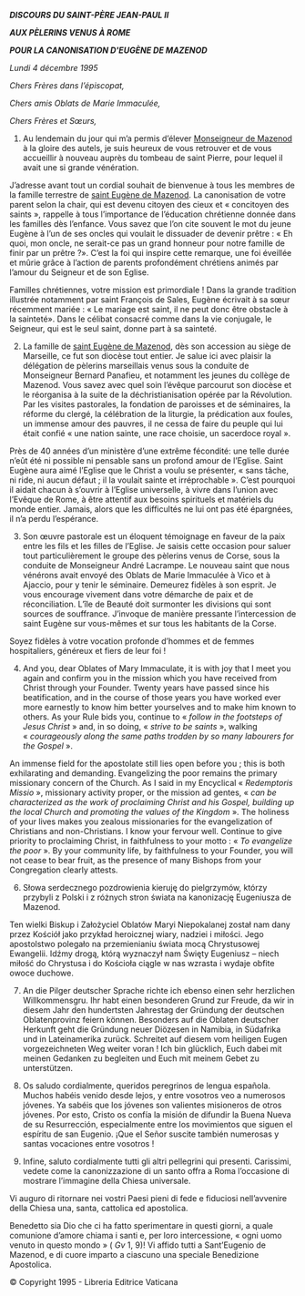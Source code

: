 ***DISCOURS DU SAINT-PÈRE JEAN-PAUL II***

***AUX PÈLERINS VENUS À ROME***

***POUR LA CANONISATION D'EUGÈNE DE MAZENOD***

*Lundi 4 décembre 1995*

*Chers Frères dans l’épiscopat,*

*Chers amis Oblats de Marie Immaculée,*

*Chers Frères et Sœurs,*

1. Au lendemain du jour qui m’a permis d’élever [Monseigneur de Mazenod](http://www.vatican.va/news_services/liturgy/saints/ns_lit_doc_19951203_de-mazenod_fr.html) à la gloire des autels, je suis heureux de vous retrouver et de vous accueillir à nouveau auprès du tombeau de saint Pierre, pour lequel il avait une si grande vénération.

J’adresse avant tout un cordial souhait de bienvenue à tous les membres de la famille terrestre de [saint Eugène de Mazenod](http://www.vatican.va/news_services/liturgy/saints/ns_lit_doc_19951203_de-mazenod_fr.html). La canonisation de votre parent selon la chair, qui est devenu citoyen des cieux et « concitoyen des saints », rappelle à tous l’importance de l’éducation chrétienne donnée dans les familles dès l’enfance. Vous savez que l’on cite souvent le mot du jeune Eugène à l’un de ses oncles qui voulait le dissuader de devenir prêtre : « Eh quoi, mon oncle, ne serait-ce pas un grand honneur pour notre famille de finir par un prêtre ?». C’est la foi qui inspire cette remarque, une foi éveillée et mûrie grâce à l’action de parents profondément chrétiens animés par l’amour du Seigneur et de son Eglise.

Familles chrétiennes, votre mission est primordiale ! Dans la grande tradition illustrée notamment par saint François de Sales, Eugène écrivait à sa sœur récemment mariée : « Le mariage est saint, il ne peut donc être obstacle à la sainteté». Dans le célibat consacré comme dans la vie conjugale, le Seigneur, qui est le seul saint, donne part à sa sainteté.

2. La famille de [saint Eugène de Mazenod](http://www.vatican.va/news_services/liturgy/saints/ns_lit_doc_19951203_de-mazenod_fr.html), dès son accession au siège de Marseille, ce fut son diocèse tout entier. Je salue ici avec plaisir la délégation de pèlerins marseillais venus sous la conduite de Monseigneur Bernard Panafieu, et notamment les jeunes du collège de Mazenod. Vous savez avec quel soin l’évêque parcourut son diocèse et le réorganisa à la suite de la déchristianisation opérée par la Révolution. Par les visites pastorales, la fondation de paroisses et de séminaires, la réforme du clergé, la célébration de la liturgie, la prédication aux foules, un immense amour des pauvres, il ne cessa de faire du peuple qui lui était confié « une nation sainte, une race choisie, un sacerdoce royal ».

Près de 40 années d’un ministère d’une extrême fécondité: une telle durée n’eût été ni possible ni pensable sans un profond amour de l’Eglise. Saint Eugène aura aimé l’Eglise que le Christ a voulu se présenter, « sans tâche, ni ride, ni aucun défaut ; il la voulait sainte et irréprochable ». C’est pourquoi il aidait chacun à s’ouvrir à l’Eglise universelle, à vivre dans l’union avec l’Evêque de Rome, à être attentif aux besoins spirituels et matériels du monde entier. Jamais, alors que les difficultés ne lui ont pas été épargnées, il n’a perdu l’espérance.

3. Son œuvre pastorale est un éloquent témoignage en faveur de la paix entre les fils et les filles de l’Eglise. Je saisis cette occasion pour saluer tout particulièrement le groupe des pèlerins venus de Corse, sous la conduite de Monseigneur André Lacrampe. Le nouveau saint que nous vénérons avait envoyé des Oblats de Marie Immaculée à Vico et à Ajaccio, pour y tenir le séminaire. Demeurez fidèles à son esprit. Je vous encourage vivement dans votre démarche de paix et de réconciliation. L’île de Beauté doit surmonter les divisions qui sont sources de souffrance. J’invoque de manière pressante l’intercession de saint Eugène sur vous-mêmes et sur tous les habitants de la Corse.

Soyez fidèles à votre vocation profonde d’hommes et de femmes hospitaliers, généreux et fiers de leur foi !

4. And you, dear Oblates of Mary Immaculate, it is with joy that I meet you again and confirm you in the mission which you have received from Christ through your Founder. Twenty years have passed since his beatification, and in the course of those years you have worked ever more earnestly to know him better yourselves and to make him known to others. As your Rule bids you, continue to « *follow in the footsteps of Jesus Christ* » and, in so doing, « *strive to be saints* », walking « *courageously along the same paths trodden by so many labourers for the Gospel* ».

An immense field for the apostolate still lies open before you ; this is both exhilarating and demanding. Evangelizing the poor remains the primary missionary concern of the Church. As I said in my Encyclical « *Redemptoris Missio* », missionary activity proper, or the mission ad gentes, « *can be characterized as the work of proclaiming Christ and his Gospel, building up the local Church and promoting the values of the Kingdom* ». The holiness of your lives makes you zealous missionaries for the evangelization of Christians and non-Christians. I know your fervour well. Continue to give priority to proclaiming Christ, in faithfulness to your motto : « *To evangelize the poor* ». By your community life, by faithfulness to your Founder, you will not cease to bear fruit, as the presence of many Bishops from your Congregation clearly attests.

6. Słowa serdecznego pozdrowienia kieruję do pielgrzymów, którzy przybyli z Polski i z różnych stron świata na kanonizację Eugeniusza de Mazenod.

Ten wielki Biskup i Założyciel Oblatów Maryi Niepokalanej został nam dany przez Kościół jako przykład heroicznej wiary, nadziei i miłości. Jego apostolstwo polegało na przemienianiu świata mocą Chrystusowej Ewangelii. Idźmy drogą, którą wyznaczył nam Święty Eugeniusz – niech miłość do Chrystusa i do Kościoła ciągle w nas wzrasta i wydaje obfite owoce duchowe.

7. An die Pilger deutscher Sprache richte ich ebenso einen sehr herzlichen Willkommensgru. Ihr habt einen besonderen Grund zur Freude, da wir in diesem Jahr den hundertsten Jahrestag der Gründung der deutschen Oblatenprovinz feiern können. Besonders auf die Oblaten deutscher Herkunft geht die Gründung neuer Diözesen in Namibia, in Südafrika und in Lateinamerika zurück. Schreitet auf diesem vom heiligen Eugen vorgezeichneten Weg weiter voran ! Ich bin glücklich, Euch dabei mit meinen Gedanken zu begleiten und Euch mit meinem Gebet zu unterstützen.

8. Os saludo cordialmente, queridos peregrinos de lengua española. Muchos habéis venido desde lejos, y entre vosotros veo a numerosos jóvenes. Ya sabéis que los jóvenes son valientes misioneros de otros jóvenes. Por esto, Cristo os confía la misión de difundir la Buena Nueva de su Resurrección, especialmente entre los movimientos que siguen el espíritu de san Eugenio. ¡Que el Señor suscite también numerosas y santas vocaciones entre vosotros !

9. Infine, saluto cordialmente tutti gli altri pellegrini qui presenti. Carissimi, vedete come la canonizzazione di un santo offra a Roma l’occasione di mostrare l’immagine della Chiesa universale.

Vi auguro di ritornare nei vostri Paesi pieni di fede e fiduciosi nell’avvenire della Chiesa una, santa, cattolica ed apostolica.

Benedetto sia Dio che ci ha fatto sperimentare in questi giorni, a quale comunione d’amore chiama i santi e, per loro intercessione, « ogni uomo venuto in questo mondo » ( *Gv* 1, 9)! Vi affido tutti a Sant’Eugenio de Mazenod, e di cuore imparto a ciascuno una speciale Benedizione Apostolica.

© Copyright 1995 - Libreria Editrice Vaticana